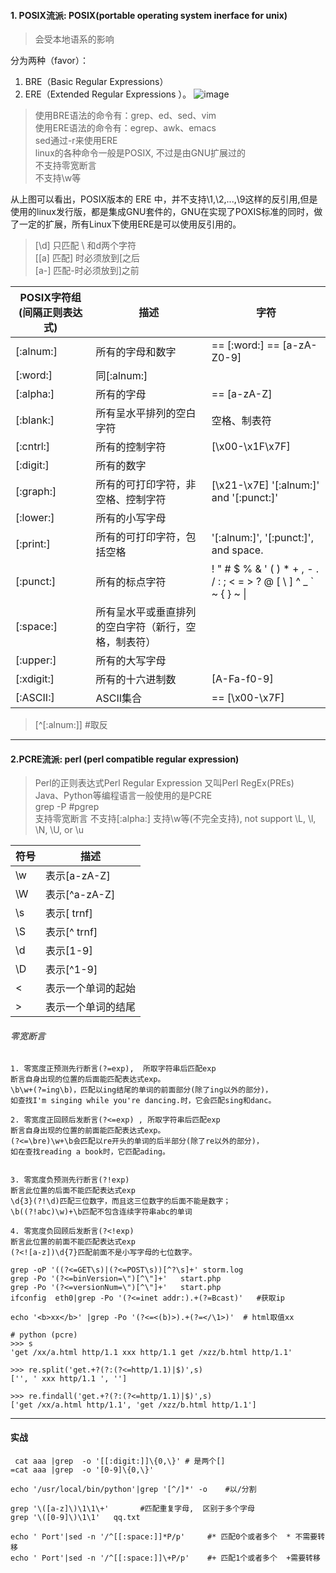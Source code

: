 #### 1. POSIX流派: POSIX(portable  operating system inerface for unix)
> 会受本地语系的影响

分为两种（favor）：
1. BRE（Basic Regular Expressions）
2. ERE（Extended Regular Expressions ）。
![image](https://note.youdao.com/yws/public/resource/bf8752018b5bf8e4d9b8185e121cbddb/xmlnote/WEBRESOURCE6a4ce1d9ff44bd44b3a3b61df4e1a592/9442)

> 使用BRE语法的命令有：grep、ed、sed、vim  
> 使用ERE语法的命令有：egrep、awk、emacs  
> sed通过-r来使用ERE  
> linux的各种命令一般是POSIX, 不过是由GNU扩展过的  
> 不支持零宽断言  
> 不支持\w等


从上图可以看出，POSIX版本的 ERE 中，并不支持\1,\2,...,\9这样的反引用,但是使用的linux发行版，都是集成GNU套件的，GNU在实现了POXIS标准的同时，做了一定的扩展，所有Linux下使用ERE是可以使用反引用的。    


> [\d] 只匹配 \ 和d两个字符  
> [[a] 匹配] 时必须放到[之后  
> [a-] 匹配-时必须放到]之前  

POSIX字符组(间隔正则表达式) | 描述| 字符
---|---| ---
[:alnum:]     | 所有的字母和数字|== [:word:] ==  [a-zA-Z0-9]
[:word:]      | 同[:alnum:]
[:alpha:]     | 所有的字母|== [a-zA-Z]
[:blank:]     | 所有呈水平排列的空白字符| 空格、制表符
[:cntrl:]     | 所有的控制字符| [\x00-\x1F\x7F]
[:digit:]     | 所有的数字|
[:graph:]     | 所有的可打印字符，非空格、控制字符 | [\x21-\x7E]  '[:alnum:]' and '[:punct:]'
[:lower:]     | 所有的小写字母|
[:print:]     | 所有的可打印字符，包括空格| '[:alnum:]', '[:punct:]', and space.
[:punct:]     | 所有的标点字符| ! " # $ % & ' ( ) * + , - . / : ; < = > ? @ [ \ ] ^ _ `  ~ { } ~ \||
[:space:]     | 所有呈水平或垂直排列的空白字符（新行，空格，制表符）|
[:upper:]     | 所有的大写字母|
[:xdigit:]    | 所有的十六进制数| [A-Fa-f0-9]
[:ASCII:]     | ASCII集合 |== [\x00-\x7F]

> [^\[:alnum:]]  #取反  

----

#### 2.PCRE流派: perl (perl compatible regular expression)
> 
> Perl的正则表达式Perl Regular Expression 又叫Perl RegEx(PREs)  
> Java、Python等编程语言一般使用的是PCRE  
> grep -P  #pgrep  
> 支持零宽断言
> 不支持[:alpha:]
> 支持\w等(不完全支持), not support \L, \l, \N, \U, or \u  

符号 | 描述
---|---
\w  | 表示[a-zA-Z]
\W  | 表示[^a-zA-Z]
\s  | 表示[ trnf]
\S  | 表示[^ trnf]
\d  | 表示[1-9]
\D  | 表示[^1-9]
\<  | 表示一个单词的起始
\>  | 表示一个单词的结尾

###### 零宽断言
```
1. 零宽度正预测先行断言(?=exp),  所取字符串后匹配exp  
断言自身出现的位置的后面能匹配表达式exp。  
\b\w+(?=ing\b)，匹配以ing结尾的单词的前面部分(除了ing以外的部分)，
如查找I'm singing while you're dancing.时，它会匹配sing和danc。

2. 零宽度正回顾后发断言(?<=exp) , 所取字符串后匹配exp
断言自身出现的位置的前面能匹配表达式exp。
(?<=\bre)\w+\b会匹配以re开头的单词的后半部分(除了re以外的部分)，
如在查找reading a book时，它匹配ading。


3. 零宽度负预测先行断言(?!exp)  
断言此位置的后面不能匹配表达式exp 
\d{3}(?!\d)匹配三位数字，而且这三位数字的后面不能是数字；
\b((?!abc)\w)+\b匹配不包含连续字符串abc的单词

4. 零宽度负回顾后发断言(?<!exp)
断言此位置的前面不能匹配表达式exp
(?<![a-z])\d{7}匹配前面不是小写字母的七位数字。
```

```
grep -oP '((?<=GET\s)|(?<=POST\s))[^?\s]+' storm.log
grep -Po '(?<=binVersion=\")[^\"]+'   start.php
grep -Po '(?<=versionNum=\")[^\"]+'   start.php
ifconfig  eth0|grep -Po '(?<=inet addr:).+(?=Bcast)'   #获取ip

echo '<b>xx</b>' |grep -Po '(?<=<(b)>).+(?=</\1>)'  # html取值xx

# python (pcre)
>>> s
'get /xx/a.html http/1.1 xxx http/1.1 get /xzz/b.html http/1.1'

>>> re.split('get.+?(?:(?<=http/1.1)|$)',s)
['', ' xxx http/1.1 ', '']

>>> re.findall('get.+?(?:(?<=http/1.1)|$)',s)
['get /xx/a.html http/1.1', 'get /xzz/b.html http/1.1']
```
-----

#### 实战
```
 cat aaa |grep  -o '[[:digit:]]\{0,\}' # 是两个[]
=cat aaa |grep  -o '[0-9]\{0,\}'

echo '/usr/local/bin/python'|grep '[^/]*' -o    #以/分割

grep '\([a-z]\)\1\1\+'       #匹配重复字母,  区别于多个字母
grep '\([0-9]\)\1\1'   qq.txt 

echo ' Port'|sed -n '/^[[:space:]]*P/p'     #* 匹配0个或者多个  * 不需要转移
echo ' Port'|sed -n '/^[[:space:]]\+P/p'    #+ 匹配1个或者多个  +需要转移
```
